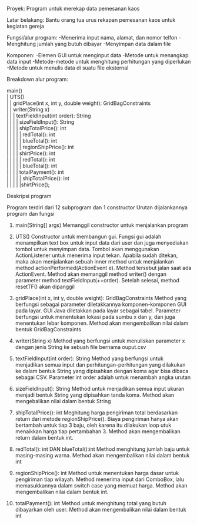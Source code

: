 ﻿Proyek: Program untuk merekap data pemesanan kaos

Latar belakang: Bantu orang tua urus rekapan pemesanan kaos untuk kegiatan gereja

Fungsi/alur program:
	-Menerima input nama, alamat, dan nomor telfon
	-Menghitung jumlah yang butuh dibayar
	-Menyimpan data dalam file
	
Komponen:
	-Elemen GUI untuk menginput data
	-Metode untuk menangkap data input
	-Metode-metode untuk menghitung perhitungan yang diperlukan
	-Metode untuk menulis data di suatu file eksternal

Breakdown alur program:

main()<br/>| UTS()
<br/>| | gridPlace(int x, int y, double weight): GridBagConstraints
<br/>| | writer(String x)
<br/>| | | textFieldInput(int order): String
<br/>| | | | sizeFieldInput(): String
<br/>| | | | shipTotalPrice(): int
<br/>| | | | | redTotal(): int
<br/>| | | | | blueTotal(): int
<br/>| | | | | regionShipPrice(): int
<br/>| | | | shirtPrice(): int
<br/>| | | | | redTotal(): int
<br/>| | | | | blueTotal(): int
<br/>| | | | totalPayment(): int
<br/>| | | | | shipTotalPrice(): int
<br/>| | | | |shirtPrice();

Deskripsi program

Program terdiri dari 12 subprogram dan 1 constructor
Urutan dijalankannya program dan fungsi

1. main(String[] args)
	Memanggil constructor untuk menjalankan program

2. UTS()
Constructor untuk membangun gui. Fungsi gui adalah menampilkan text box untuk input data dari user dan juga menyediakan tombol untuk menyimpan data.
Tombol akan menggunakan ActionListener untuk menerima input tekan. Apabila sudah ditekan, maka akan menjalankan sebuah inner method untuk menjalankan method actionPerformed(ActionEvent e). Method tersebut jalan saat ada ActionEvent.
Method akan memanggil method writer() dengan parameter method textFieldInput(++order).
Setelah selesai, method resetTF() akan dipanggil
3.  gridPlace(int x, int y, double weight): GridBagConstraints
Method yang berfungsi sebagai parameter diletakkannya komponen-komponen GUI pada layar. GUI Java diletakkan pada layar sebagai tabel. 
Parameter berfungsi untuk menentukan lokasi pada sumbu x dan y, dan juga menentukan lebar komponen. 
Method akan mengembalikan nilai dalam bentuk GridBagConstraints
4. writer(String x)
Method yang berfungsi untuk menuliskan parameter x dengan jenis String ke sebuah file bernama ouput.csv
5. textFieldInput(int order): String
Method yang berfungsi untuk menjadikan semua input dan perhitungan-perhitungan yang dilakukan ke dalam bentuk String yang dipisahkan dengan koma agar bisa dibaca sebagai CSV. Parameter int order adalah untuk menambah angka urutan
6. sizeFieldInput(): String
Method untuk menjadikan semua input ukuran menjadi bentuk String yang dipisahkan  tanda koma.
Method akan mengebalikan nilai dalam bentuk String
7. shipTotalPrice(): int
Meghitung harga pengiriman total berdasarkan return dari metode regionShipPrice(). Biaya pengiriman hanya akan bertambah untuk tiap 3 baju, oleh karena itu dilakukan loop utuk menaikkan harga tiap pertambahan 3.
Method akan mengembalikan return dalam bentuk int.
8. redTotal(): int DAN blueTotal():int
Method menghitung jumlah baju untuk masing-masing warna.
Method akan mengembalikan nilai dalam bentuk int
9. regionShipPrice(): int
Method untuk menentukan harga dasar untuk pengiriman tiap wilayah. Method menerima input dari ComboBox, lalu memasukkannya dalam switch case yang memuat harga.
Method akan mengembalikan nilai dalam bentuk int.
10. totalPayment(): int
Method untuk menghitung total yang butuh dibayarkan oleh user.
Method akan mengembalikan nilai dalam bentuk int
